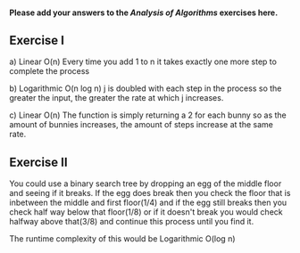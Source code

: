 #### Please add your answers to the ***Analysis of  Algorithms*** exercises here.

## Exercise I

a) Linear O(n)
Every time you add 1 to n it takes exactly one more step to complete the process



b) Logarithmic O(n log n)
j is doubled with each step in the process so the greater the input, the greater the rate at which j increases.


c) Linear O(n)
The function is simply returning a 2 for each bunny so as the amount of bunnies increases, the amount of steps increase at the same rate.

## Exercise II
You could use a binary search tree by dropping an egg of the middle floor and seeing if it breaks. If the egg does break then you check the floor that is inbetween the middle and first floor(1/4) and if the egg still breaks then you check half way below that floor(1/8) or if it doesn't break you would check halfway above that(3/8) and continue this process until you find it.

The runtime complexity of this would be Logarithmic O(log n)

